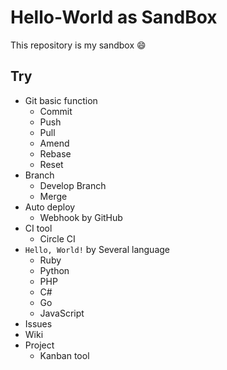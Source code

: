 # Hello-World as SandBox
This repository is my sandbox :smile:

## Try
- Git basic function
    - Commit
    - Push
    - Pull
    - Amend
    - Rebase
    - Reset
- Branch
    - Develop Branch
    - Merge
- Auto deploy
    - Webhook by GitHub
- CI tool
    - Circle CI
- `Hello, World!` by Several language
    - Ruby
    - Python
    - PHP
    - C#
    - Go
    - JavaScript
- Issues
- Wiki
- Project
    - Kanban tool
